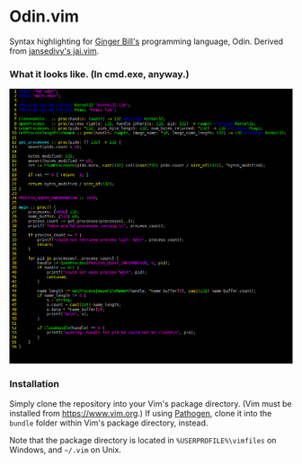 # Odin.vim
Syntax highlighting for [Ginger Bill's](https://www.youtube.com/user/GingerGames) programming language, Odin.
Derived from [jansedivy's jai.vim](https://github.com/jansedivy/jai.vim).

### What it looks like. (In cmd.exe, anyway.)
![Screenshot](odin.vim.png)

### Installation

Simply clone the repository into your Vim's package directory. (Vim must be installed from https://www.vim.org.)
If using [Pathogen](https://github.com/tpope/vim-pathogen), clone it into the `bundle` folder within Vim's package directory, instead.

Note that the package directory is located in `%USERPROFILE%\vimfiles` on Windows,
and `~/.vim` on Unix.